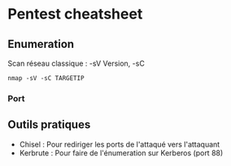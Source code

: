  # Pentest cheatsheet

## Enumeration
Scan réseau classique  : -sV Version, -sC
```
nmap -sV -sC TARGETIP
```

### Port


## Outils pratiques

* Chisel : Pour rediriger les ports de l'attaqué vers l'attaquant
* Kerbrute : Pour faire de l'énumeration sur Kerberos (port 88)
